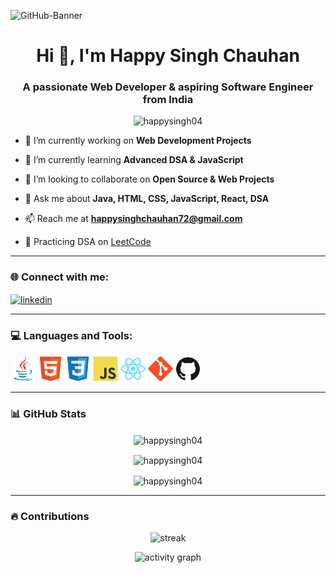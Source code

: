 ![GitHub-Banner](https://github.com/user-attachments/assets/c6dc6568-d9fe-4f58-b593-fef4efdb8a32)



<h1 align="center">Hi 👋, I'm Happy Singh Chauhan</h1>
<h3 align="center">A passionate Web Developer & aspiring Software Engineer from India</h3>

<p align="center">
  <img src="https://komarev.com/ghpvc/?username=happysingh04&label=Profile%20views&color=0e75b6&style=flat" alt="happysingh04" />
</p>

- 🔭 I’m currently working on **Web Development Projects**

- 🌱 I’m currently learning **Advanced DSA & JavaScript**

- 👯 I’m looking to collaborate on **Open Source & Web Projects**

- 💬 Ask me about **Java, HTML, CSS, JavaScript, React, DSA**

- 📫 Reach me at **happysinghchauhan72@gmail.com**

- 🧠 Practicing DSA on [LeetCode](https://leetcode.com/u/Happy-Singh-Chauhan/)

---

### 🌐 Connect with me:

<p align="left">
  <a href="https://linkedin.com/in/happy-singh-chauhan-18965428b/" target="blank">
    <img align="center" src="https://cdn.jsdelivr.net/npm/simple-icons@3.0.1/icons/linkedin.svg" alt="linkedin" height="30" width="40" />
  </a>
</p>

---

### 💻 Languages and Tools:

<p align="left">
  <img src="https://raw.githubusercontent.com/devicons/devicon/master/icons/java/java-original.svg" alt="java" width="40" height="40"/>
  <img src="https://raw.githubusercontent.com/devicons/devicon/master/icons/html5/html5-original.svg" alt="html5" width="40" height="40"/>
  <img src="https://raw.githubusercontent.com/devicons/devicon/master/icons/css3/css3-original.svg" alt="css3" width="40" height="40"/>
  <img src="https://raw.githubusercontent.com/devicons/devicon/master/icons/javascript/javascript-original.svg" alt="javascript" width="40" height="40"/>
  <img src="https://raw.githubusercontent.com/devicons/devicon/master/icons/react/react-original.svg" alt="react" width="40" height="40"/>
  <img src="https://raw.githubusercontent.com/devicons/devicon/master/icons/git/git-original.svg" alt="git" width="40" height="40"/>
  <img src="https://raw.githubusercontent.com/devicons/devicon/master/icons/github/github-original.svg" alt="github" width="40" height="40"/>
</p>

---

### 📊 GitHub Stats

<p align="center">
  <img align="center" src="https://github-readme-stats.vercel.app/api?username=happysingh04&show_icons=true&locale=en" alt="happysingh04" />
</p>
<p align="center">
  <img align="center" src="https://github-readme-streak-stats.herokuapp.com/?user=happysingh04&" alt="happysingh04" />
</p>
<p align="center">
  <img align="center" src="https://github-readme-stats.vercel.app/api/top-langs?username=happysingh04&show_icons=true&locale=en&layout=compact" alt="happysingh04" />
</p>

---

### 🔥 Contributions

<p align="center">
  <img src="https://github-readme-streak-stats.herokuapp.com/?user=happysingh04&theme=default" alt="streak"/>
</p>

<p align="center">
  <img src="https://github-readme-activity-graph.cyclic.app/graph?username=happysingh04&bg_color=ffffff&color=000000&line=00bcd4&point=000000&area=true&hide_border=true" alt="activity graph" />
</p>
